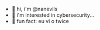 - 👋 hi, i'm @nanevils
- 👀 i'm interested in cybersecurity...
- 🌱 fun fact: eu vi o twice

<!---
nanevils/nanevils is a ✨ special ✨ repository because its `README.md` (this file) appears on your GitHub profile.
You can click the Preview link to take a look at your changes.
--->
